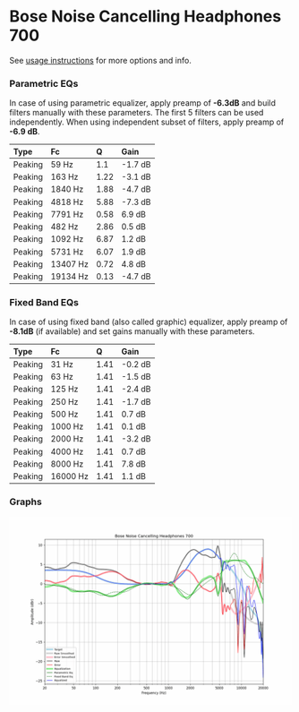 # Bose Noise Cancelling Headphones 700
See [usage instructions](https://github.com/jaakkopasanen/AutoEq#usage) for more options and info.

### Parametric EQs
In case of using parametric equalizer, apply preamp of **-6.3dB** and build filters manually
with these parameters. The first 5 filters can be used independently.
When using independent subset of filters, apply preamp of **-6.9 dB**.

| Type    | Fc       |    Q | Gain    |
|:--------|:---------|:-----|:--------|
| Peaking | 59 Hz    | 1.1  | -1.7 dB |
| Peaking | 163 Hz   | 1.22 | -3.1 dB |
| Peaking | 1840 Hz  | 1.88 | -4.7 dB |
| Peaking | 4818 Hz  | 5.88 | -7.3 dB |
| Peaking | 7791 Hz  | 0.58 | 6.9 dB  |
| Peaking | 482 Hz   | 2.86 | 0.5 dB  |
| Peaking | 1092 Hz  | 6.87 | 1.2 dB  |
| Peaking | 5731 Hz  | 6.07 | 1.9 dB  |
| Peaking | 13407 Hz | 0.72 | 4.8 dB  |
| Peaking | 19134 Hz | 0.13 | -4.7 dB |

### Fixed Band EQs
In case of using fixed band (also called graphic) equalizer, apply preamp of **-8.1dB**
(if available) and set gains manually with these parameters.

| Type    | Fc       |    Q | Gain    |
|:--------|:---------|:-----|:--------|
| Peaking | 31 Hz    | 1.41 | -0.2 dB |
| Peaking | 63 Hz    | 1.41 | -1.5 dB |
| Peaking | 125 Hz   | 1.41 | -2.4 dB |
| Peaking | 250 Hz   | 1.41 | -1.7 dB |
| Peaking | 500 Hz   | 1.41 | 0.7 dB  |
| Peaking | 1000 Hz  | 1.41 | 0.1 dB  |
| Peaking | 2000 Hz  | 1.41 | -3.2 dB |
| Peaking | 4000 Hz  | 1.41 | 0.7 dB  |
| Peaking | 8000 Hz  | 1.41 | 7.8 dB  |
| Peaking | 16000 Hz | 1.41 | 1.1 dB  |

### Graphs
![](./Bose%20Noise%20Cancelling%20Headphones%20700.png)